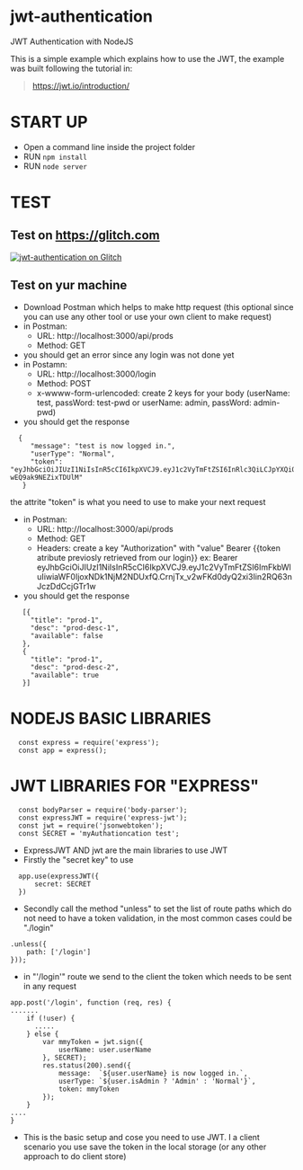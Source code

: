 # jwt-authentication
JWT Authentication with NodeJS

This is a simple example which explains how to use the JWT, the example was  built  following the tutorial in:
> https://jwt.io/introduction/

# START UP
- Open a command line inside the project folder
- RUN `npm install`
- RUN `node server` 

# TEST

## Test on https://glitch.com
[![jwt-authentication on Glitch](https://cdn.glitch.com/2703baf2-b643-4da7-ab91-7ee2a2d00b5b%2Fremix-button.svg)](https://glitch.com/edit/#!/import/github/mdibenedetto/jwt-authentication)


## Test on yur machine

- Download Postman which helps to make http request (this optional since you can use any other tool or  use your own client to make request)
- in Postman:
  - URL: http://localhost:3000/api/prods
   - Method: GET
- you should get an error since any login was not  done yet
- in Postamn:
  - URL: http://localhost:3000/login
  - Method: POST
  - x-wwww-form-urlencoded: create 2 keys for your body (userName: test,  passWord: test-pwd or userName: admin, passWord: admin-pwd)
- you should get the response 
 ``` 
   {
      "message": "test is now logged in.",
      "userType": "Normal",
      "token": "eyJhbGciOiJIUzI1NiIsInR5cCI6IkpXVCJ9.eyJ1c2VyTmFtZSI6InRlc3QiLCJpYXQiOjE0OTU2MzgxNDh9.jul0qpw2PIHEkK6VPLQeCcmHW-wEQ9ak9NEZixTDUlM"
    }
```
  the attrite "token" is what you need to use to make your next request
 - in Postman:
    - URL: http://localhost:3000/api/prods
    - Method: GET
    - Headers: create a key "Authorization" with "value" Bearer {{token atribute previosly retrieved from our login}}
      ex:
      Bearer eyJhbGciOiJIUzI1NiIsInR5cCI6IkpXVCJ9.eyJ1c2VyTmFtZSI6ImFkbWluIiwiaWF0IjoxNDk1NjM2NDUxfQ.CrnjTx_v2wFKd0dyQ2xi3Iin2RQ63nJczDdCcjGTr1w 
  - you should get the response
 ```
    [{
      "title": "prod-1",
      "desc": "prod-desc-1",
      "available": false
    },
    {
      "title": "prod-1",
      "desc": "prod-desc-2",
      "available": true
    }] 
 ```
 
# NODEJS BASIC LIBRARIES
```
  const express = require('express');
  const app = express();
 ``` 
# JWT LIBRARIES FOR "EXPRESS"
```
  const bodyParser = require('body-parser');
  const expressJWT = require('express-jwt');
  const jwt = require('jsonwebtoken');
  const SECRET = 'myAuthationcation test';
```
- ExpressJWT AND jwt are the main libraries to use JWT
- Firstly the "secret key" to use 
```
  app.use(expressJWT({
      secret: SECRET
  })
```
- Secondly call the method "unless" to set the list of route paths which do not need to have a token validation, 
  in the most common cases could be "./login"
```
.unless({
    path: ['/login']
}));
```
- in "'/login'" route we send to the client the token which needs to be sent in any request
```
app.post('/login', function (req, res) {
.......
    if (!user) {
      .....
    } else {
        var mmyToken = jwt.sign({
            userName: user.userName
        }, SECRET);
        res.status(200).send({
            message:  `${user.userName} is now logged in.`,
            userType: `${user.isAdmin ? 'Admin' : 'Normal'}`,
            token: mmyToken
        });
    }
....
}
```
- This is the basic setup and cose you need to use JWT. I a client scenario you use save the token in the local storage (or any other approach to do client store)
     
